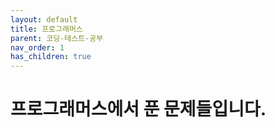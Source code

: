```yaml
---
layout: default
title: 프로그래머스
parent: 코딩-테스트-공부
nav_order: 1
has_children: true
---
```


# 프로그래머스에서 푼 문제들입니다.
